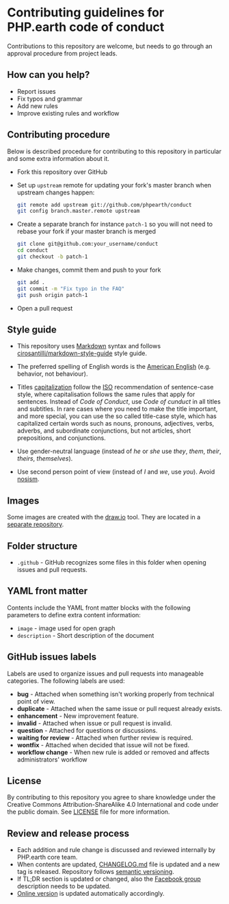 # Contributing guidelines for PHP.earth code of conduct

Contributions to this repository are welcome, but needs to go through an approval
procedure from project leads.

## How can you help?

* Report issues
* Fix typos and grammar
* Add new rules
* Improve existing rules and workflow

## Contributing procedure

Below is described procedure for contributing to this repository in particular
and some extra information about it.

* Fork this repository over GitHub
* Set up `upstream` remote for updating your fork's master branch when upstream
  changes happen:

  ```bash
  git remote add upstream git://github.com/phpearth/conduct
  git config branch.master.remote upstream
  ```

* Create a separate branch for instance `patch-1` so you will not need to
  rebase your fork if your master branch is merged

  ```bash
  git clone git@github.com:your_username/conduct
  cd conduct
  git checkout -b patch-1
  ```
* Make changes, commit them and push to your fork

  ```bash
  git add .
  git commit -m "Fix typo in the FAQ"
  git push origin patch-1
  ```
* Open a pull request

## Style guide

* This repository uses [Markdown](https://daringfireball.net/projects/markdown/)
  syntax and follows
  [cirosantilli/markdown-style-guide](http://www.cirosantilli.com/markdown-style-guide/)
  style guide.

* The preferred spelling of English words is the [American
  English](https://en.wikipedia.org/wiki/American_English) (e.g. behavior, not
  behaviour).

* Titles [capitalization](https://en.wikipedia.org/wiki/Letter_case#Headings_and_publication_titles)
  follow the [ISO](https://www.iso.org) recommendation of sentence-case style,
  where capitalisation follows the same rules that apply for sentences. Instead
  of *Code of Conduct*, use *Code of cunduct* in all titles and subtitles. In
  rare cases where you need to make the title important, and more special, you
  can use the so called title-case style, which has capitalized certain words
  such as nouns, pronouns, adjectives, verbs, adverbs, and subordinate conjunctions,
  but not articles, short prepositions, and conjunctions.

* Use gender-neutral language (instead of *he* or *she* use *they*, *them*,
  *their*, *theirs*, *themselves*).

* Use second person point of view (instead of *I* and *we*, use *you*). Avoid
  [nosism](https://en.wikipedia.org/wiki/Nosism).

## Images

Some images are created with the [draw.io](https://www.draw.io) tool. They are
located in a [separate repository](https://github.com/phpearth/PHP.earth).

## Folder structure

* `.github` - GitHub recognizes some files in this folder when opening issues and
  pull requests.

## YAML front matter

Contents include the YAML front matter blocks with the following parameters to
define extra content information:

* `image` - image used for open graph
* `description` - Short description of the document

## GitHub issues labels

Labels are used to organize issues and pull requests into manageable categories.
The following labels are used:

* **bug** - Attached when something isn't working properly from technical point of
  view.
* **duplicate** - Attached when the same issue or pull request already exists.
* **enhancement** - New improvement feature.
* **invalid** - Attached when issue or pull request is invalid.
* **question** - Attached for questions or discussions.
* **waiting for review** - Attached when further review is required.
* **wontfix** - Attached when decided that issue will not be fixed.
* **workflow change** - When new rule is added or removed and affects administrators'
  workflow

## License

By contributing to this repository you agree to share knowledge under the
Creative Commons Attribution-ShareAlike 4.0 International and code under the
public domain. See [LICENSE](https://github.com/phpearth/conduct/blob/master/LICENSE)
file for more information.

## Review and release process

* Each addition and rule change is discussed and reviewed internally by PHP.earth
  core team.
* When contents are updated, [CHANGELOG.md](/CHANGELOG.md) file is updated and a
  new tag is released. Repository follows [semantic versioning](http://semver.org/).
* If TL;DR section is updated or changed, also the
  [Facebook group](https://www.facebook.com/groups/2204685680/) description needs
  to be updated.
* [Online version](https://php.earth/conduct) is updated automatically accordingly.
